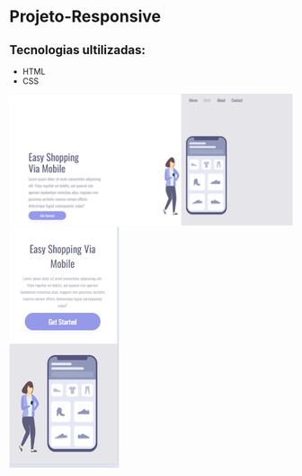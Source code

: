 <h1>Projeto-Responsive</h1>

<h2>Tecnologias ultilizadas:</h2>

<ul>
  <li>HTML</li>
  <li>CSS</li>
</ul>

<img src="https://github.com/leonardo-silvas/Projeto-Easy-shoping/blob/main/img/Desktop.pnj.png">

<br>

<img src="https://github.com/leonardo-silvas/Projeto-Easy-shoping/blob/main/img/mobile.pnj.png">
